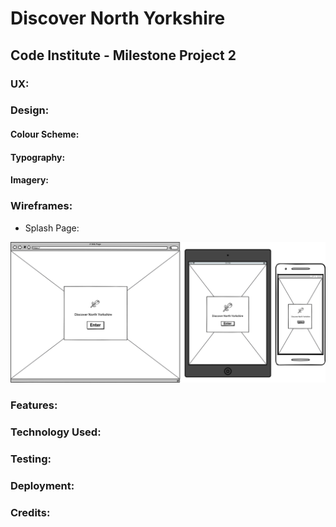 # Discover North Yorkshire

## Code Institute - Milestone Project 2

### UX:

### Design:

#### Colour Scheme:

#### Typography:

#### Imagery:

### Wireframes:

* Splash Page:

![splash-page-wireframe](assets/wireframes/splash-page.png)

### Features:

### Technology Used:

### Testing:

### Deployment:

### Credits: